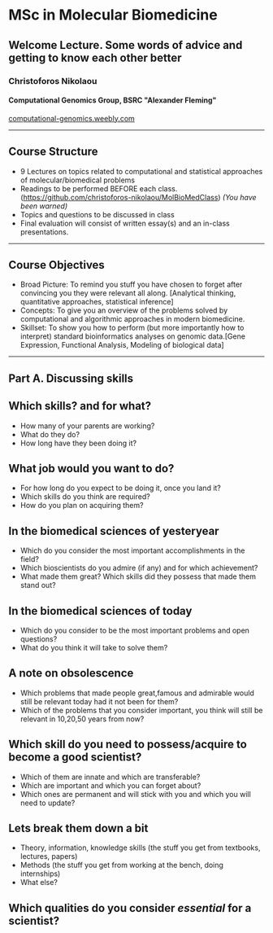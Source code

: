 # MSc in Molecular Biomedicine

## Welcome Lecture. Some words of advice and getting to know each other better
### Christoforos Nikolaou  
#### Computational Genomics Group, BSRC "Alexander Fleming" 
[computational-genomics.weebly.com](http://computational-genomics.weebly.com)  

---
## Course Structure
* 9 Lectures on topics related to computational and statistical approaches of molecular/biomedical problems
* Readings to be performed BEFORE each class. (https://github.com/christoforos-nikolaou/MolBioMedClass) _(You have been warned)_
* Topics and questions to be discussed in class
* Final evaluation will consist of written essay(s) and an in-class presentations. 

---
## Course Objectives 
* Broad Picture: To remind you stuff you have chosen to forget after convincing you they were relevant all along. [Analytical thinking, quantitative approaches, statistical inference]
* Concepts: To give you an overview of the problems solved by computational and algorithmic approaches in modern biomedicine.
* Skillset: To show you how to perform (but more importantly how to interpret) standard bioinformatics analyses on genomic data.[Gene Expression, Functional Analysis, Modeling of biological data]

---

## Part A. Discussing skills

## Which skills? and for what?
* How many of your parents are working? 
* What do they do? 
* How long have they been doing it?

## What job would you want to do?
* For how long do you expect to be doing it, once you land it?
* Which skills do you think are required?
* How do you plan on acquiring them?

## In the biomedical sciences of yesteryear 
* Which do you consider the most important accomplishments in the field?
* Which bioscientists do you admire (if any) and for which achievement?
* What made them great? Which skills did they possess that made them stand out? 

## In the biomedical sciences of today
* Which do you consider to be the most important problems and open questions?
* What do you think it will take to solve them?

## A note on obsolescence 
* Which problems that made people great,famous and admirable would still be relevant today had it not been for them?
* Which of the problems that you consider important, you think will still be relevant in 10,20,50 years from now?

## Which skill do you need to possess/acquire to become a good scientist?
* Which of them are innate and which are transferable?
* Which are important and which you can forget about?
* Which ones are permanent and will stick with you and which you will need to update?

## Lets break them down a bit
* Theory, information, knowledge skills (the stuff you get from textbooks, lectures, papers)
* Methods (the stuff you get from working at the bench, doing internships)
* What else?

## Which qualities do you consider *essential* for a scientist?
[comment]: <> (analytical thinking, causal reasoning/deduction, spotting patterns, estimation/inference, flexibility, **creativity**)
